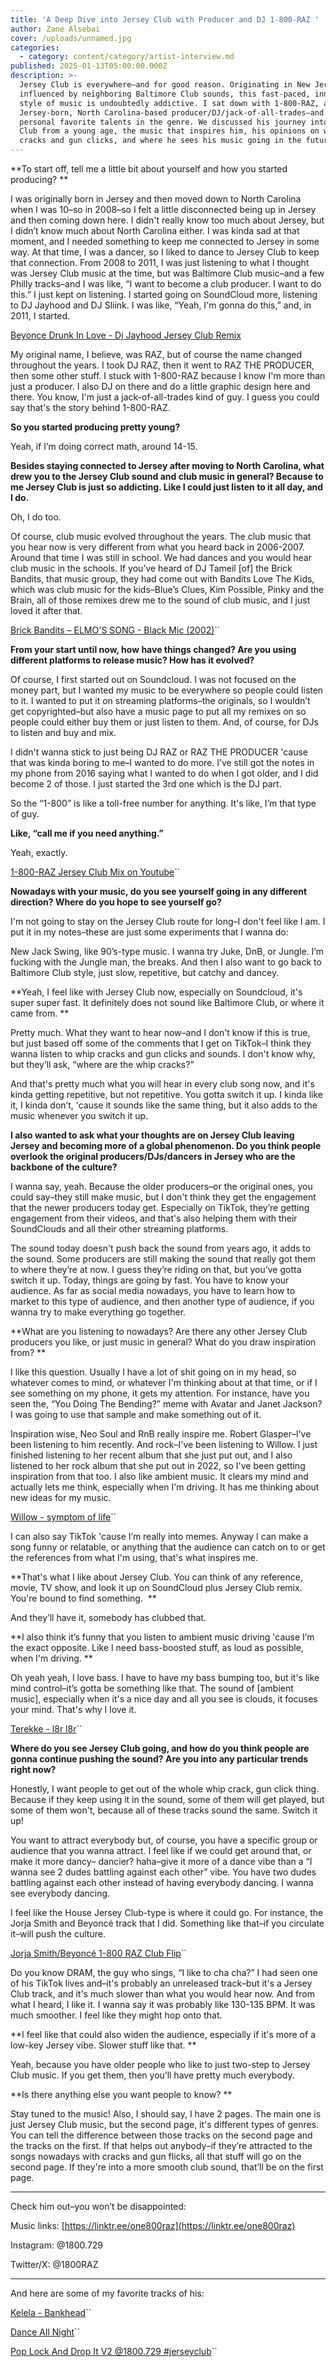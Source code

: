 ```yaml
---
title: 'A Deep Dive into Jersey Club with Producer and DJ 1-800-RAZ '
author: Zane Alsebai
cover: /uploads/unnamed.jpg
categories:
  - category: content/category/artist-interview.md
published: 2025-01-13T05:00:00.000Z
description: >-
  Jersey Club is everywhere—and for good reason. Originating in New Jersey and
  influenced by neighboring Baltimore Club sounds, this fast-paced, innovative
  style of music is undoubtedly addictive. I sat down with 1-800-RAZ, a
  Jersey-born, North Carolina-based producer/DJ/jack-of-all-trades–and one of my
  personal favorite talents in the genre. We discussed his journey into Jersey
  Club from a young age, the music that inspires him, his opinions on whip
  cracks and gun clicks, and where he sees his music going in the future.
---
```


**To start off, tell me a little bit about yourself and how you started producing? **

I was originally born in Jersey and then moved down to North Carolina when I was 10–so in 2008–so I felt a little disconnected being up in Jersey and then coming down here. I didn't really know too much about Jersey, but I didn’t know much about North Carolina either. I was kinda sad at that moment, and I needed something to keep me connected to Jersey in some way. At that time, I was a dancer, so I liked to dance to Jersey Club to keep that connection. From 2008 to 2011, I was just listening to what I thought was Jersey Club music at the time, but was Baltimore Club music–and a few Philly tracks–and I was like, “I want to become a club producer. I want to do this.” I just kept on listening. I started going on SoundCloud more, listening to DJ Jayhood and DJ Sliink. I was like, “Yeah, I'm gonna do this,” and, in 2011, I started.

[Beyonce Drunk In Love - Dj Jayhood Jersey Club Remix](https://soundcloud.com/djjayhood973/beyonce-drunk-in-love-dj)

My original name, I believe, was RAZ, but of course the name changed throughout the years. I took DJ RAZ, then it went to RAZ THE PRODUCER, then some other stuff. I stuck with 1-800-RAZ because I know I'm more than just a producer. I also DJ on there and do a little graphic design here and there. You know, I'm just a jack-of-all-trades kind of guy. I guess you could say that's the story behind 1-800-RAZ.

**So you started producing pretty young?**

Yeah, if I’m doing correct math, around 14-15.

**Besides staying connected to Jersey after moving to North Carolina, what drew you to the Jersey Club sound and club music in general? Because to me Jersey Club is just so addicting. Like I could just listen to it all day, and I do.**

Oh, I do too.

Of course, club music evolved throughout the years. The club music that you hear now is very different from what you heard back in 2006-2007. Around that time I was still in school. We had dances and you would hear club music in the schools. If you’ve heard of DJ Tameil \[of] the Brick Bandits, that music group, they had come out with Bandits Love The Kids, which was club music for the kids–Blue’s Clues, Kim Possible, Pinky and the Brain, all of those remixes drew me to the sound of club music, and I just loved it after that. 

[Brick Bandits – ELMO'S SONG - Black Mic (2002)](https://soundcloud.com/brickbandits/e-l-m-os-s-o-n-g-black-mic-2002)``

**From your start until now, how have things changed? Are you using different platforms to release music? How has it evolved?**

Of course, I first started out on Soundcloud. I was not focused on the money part, but I wanted my music to be everywhere so people could listen to it. I wanted to put it on streaming platforms–the originals, so I wouldn’t get copyrighted–but also have a music page to put all my remixes on so people could either buy them or just listen to them. And, of course, for DJs to listen and buy and mix. 

I didn't wanna stick to just being DJ RAZ or RAZ THE PRODUCER 'cause that was kinda boring to me–I wanted to do more. I’ve still got the notes in my phone from 2016 saying what I wanted to do when I got older, and I did become 2 of those. I just started the 3rd one which is the DJ part.

So the “1-800” is like a toll-free number for anything. It's like, I’m that type of guy. 

**Like, “call me if you need anything.”**

Yeah, exactly. 

[1-800-RAZ Jersey Club Mix on Youtube](https://www.youtube.com/embed/ctwXEl-dfME?si=koSVReU8q_KjAzcY)``

**Nowadays with your music, do you see yourself going in any different direction? Where do you hope to see yourself go?**

I'm not going to stay on the Jersey Club route for long–I don't feel like I am. I put it in my notes–these are just some experiments that I wanna do: 

New Jack Swing, like 90’s-type music. I wanna try Juke, DnB, or Jungle. I’m fucking with the Jungle man, the breaks. And then I also want to go back to Baltimore Club style, just slow, repetitive, but catchy and dancey. 

**Yeah, I feel like with Jersey Club now, especially on Soundcloud, it's super super fast. It definitely does not sound like Baltimore Club, or where it came from. **

Pretty much. What they want to hear now–and I don't know if this is true, but just based off some of the comments that I get on TikTok–I think they wanna listen to whip cracks and gun clicks and sounds. I don't know why, but they’ll ask, “where are the whip cracks?” 

And that's pretty much what you will hear in every club song now, and it's kinda getting repetitive, but not repetitive. You gotta switch it up. I kinda like it, I kinda don’t, 'cause it sounds like the same thing, but it also adds to the music whenever you switch it up. 

**I also wanted to ask what your thoughts are on Jersey Club leaving Jersey and becoming more of a global phenomenon. Do you think people overlook the original producers/DJs/dancers in Jersey who are the backbone of the culture?**

I wanna say, yeah. Because the older producers–or the original ones, you could say–they still make music, but I don't think they get the engagement that the newer producers today get. Especially on TikTok, they’re getting engagement from their videos, and that's also helping them with their SoundClouds and all their other streaming platforms. 

The sound today doesn't push back the sound from years ago, it adds to the sound. Some producers are still making the sound that really got them to where they’re at now. I guess they’re riding on that, but you’ve gotta switch it up. Today, things are going by fast. You have to know your audience. As far as social media nowadays, you have to learn how to market to this type of audience, and then another type of audience, if you wanna try to make everything go together. 

**What are you listening to nowadays? Are there any other Jersey Club producers you like, or just music in general? What do you draw inspiration from? **

I like this question. Usually I have a lot of shit going on in my head, so whatever comes to mind, or whatever I'm thinking about at that time, or if I see something on my phone, it gets my attention. For instance, have you seen the, “You Doing The Bending?” meme with Avatar and Janet Jackson? I was going to use that sample and make something out of it.

Inspiration wise, Neo Soul and RnB really inspire me. Robert Glasper–I’ve been listening to him recently. And rock–I've been listening to Willow. I just finished listening to her recent album that she just put out, and I also listened to her rock album that she put out in 2022, so I've been getting inspiration from that too. I also like ambient music. It clears my mind and actually lets me think, especially when I'm driving. It has me thinking about new ideas for my music. 

[Willow - symptom of life](https://open.spotify.com/embed/track/70nmpLYSyZ58QTUzUiB1VA?utm_source=generator)``

I can also say TikTok 'cause I’m really into memes. Anyway I can make a song funny or relatable, or anything that the audience can catch on to or get the references from what I'm using, that's what inspires me. 

**That's what I like about Jersey Club. You can think of any reference, movie, TV show, and look it up on SoundCloud plus Jersey Club remix. You're bound to find something.  **

And they’ll have it, somebody has clubbed that. 

**I also think it’s funny that you listen to ambient music driving 'cause I’m the exact opposite. Like I need bass-boosted stuff, as loud as possible, when I'm driving. **

Oh yeah yeah, I love bass. I have to have my bass bumping too, but it's like mind control–it’s gotta be something like that. The sound of \[ambient music], especially when it's a nice day and all you see is clouds, it focuses your mind. That's why I love it.

[Terekke - l8r l8r](https://open.spotify.com/embed/track/77tLlkMyrgvMYb8T9kd7YL?utm_source=generator)``

**Where do you see Jersey Club going, and how do you think people are gonna continue pushing the sound? Are you into any particular trends right now?**

Honestly, I want people to get out of the whole whip crack, gun click thing. Because if they keep using it in the sound, some of them will get played, but some of them won't, because all of these tracks sound the same. Switch it up!

You want to attract everybody but, of course, you have a specific group or audience that you wanna attract. I feel like if we could get around that, or make it more dancy– dancier? haha–give it more of a dance vibe than a “I wanna see 2 dudes battling against each other” vibe. You have two dudes battling against each other instead of having everybody dancing. I wanna see everybody dancing. 

I feel like the House Jersey Club-type is where it could go. For instance, the Jorja Smith and Beyoncé track that I did. Something like that–if you circulate it–will push the culture. 

[Jorja Smith/Beyoncé 1-800 RAZ Club Flip](https://soundcloud.com/1800-729/little-things-exposing-americas-problems-jorja-x-beyonce-jersey-club-flip-1800729)``

Do you know DRAM, the guy who sings, “I like to cha cha?” I had seen one of his TikTok lives and–it's probably an unreleased track–but it's a Jersey Club track, and it's much slower than what you would hear now. And from what I heard, I like it. I wanna say it was probably like 130-135 BPM. It was much smoother. I feel like they might hop onto that. 

**I feel like that could also widen the audience, especially if it's more of a low-key Jersey vibe. Slower stuff like that. **

Yeah, because you have older people who like to just two-step to Jersey Club music. If you get them, then you’ll have pretty much everybody. 

**Is there anything else you want people to know? **

Stay tuned to the music! Also, I should say, I have 2 pages. The main one is just Jersey Club music, but the second page, it's different types of genres. You can tell the difference between those tracks on the second page and the tracks on the first. If that helps out anybody–if they’re attracted to the songs nowadays with cracks and gun flicks, all that stuff will go on the second page. If they're into a more smooth club sound, that’ll be on the first page. 

***

Check him out–you won’t be disappointed:

Music links: [https://linktr.ee/one800raz](https://linktr.ee/one800raz)

Instagram: @1800.729

Twitter/X: @1800RAZ

***

And here are some of my favorite tracks of his:

[Kelela - Bankhead](https://soundcloud.com/1800-729/kelela-bankhead-jersey-club-140-1800729)``

[Dance All Night](https://soundcloud.com/1800-729/dance-all-night-pisces-szn)``

[Pop Lock And Drop It V2 @1800.729 #jerseyclub](https://soundcloud.com/one-800-raz/pop-lock-and-drop-it-v2-1800729-jerseyclub)``
